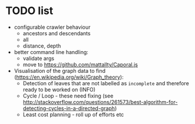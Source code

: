 # TODO list

* configurable crawler behaviour
  * ancestors and descendants
  * all
  * distance, depth
* better command line handling:
  * validate args
  * move to https://github.com/mattallty/Caporal.js
* Visualisation of the graph data to find (https://en.wikipedia.org/wiki/Graph_theory):
  * Detection of leaves that are not labelled as `incomplete` and therefore ready to be worked on (INFO)
  * Cycle / Loop - these need fixing (see http://stackoverflow.com/questions/261573/best-algorithm-for-detecting-cycles-in-a-directed-graph)
  * Least cost planning - roll up of efforts etc
